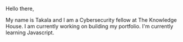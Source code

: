 Hello there,

  My name is Takala and I am a Cybersecurity fellow at The Knowledge House. 
  I am currently working on building my portfolio.
  I'm currently learning Javascript.

<!--
**yourimaginarybestfriend/yourimaginarybestfriend** is a ✨ _special_ ✨ repository because its `README.md` (this file) appears on your GitHub profile.

Here are some ideas to get you started:

- 🔭 I’m currently working on ...
- 🌱 I’m currently learning ...
- 👯 I’m looking to collaborate on ...
- 🤔 I’m looking for help with ...
- 💬 Ask me about ...
- 📫 How to reach me: ...
- 😄 Pronouns: ...
- ⚡ Fun fact: ...
-->
